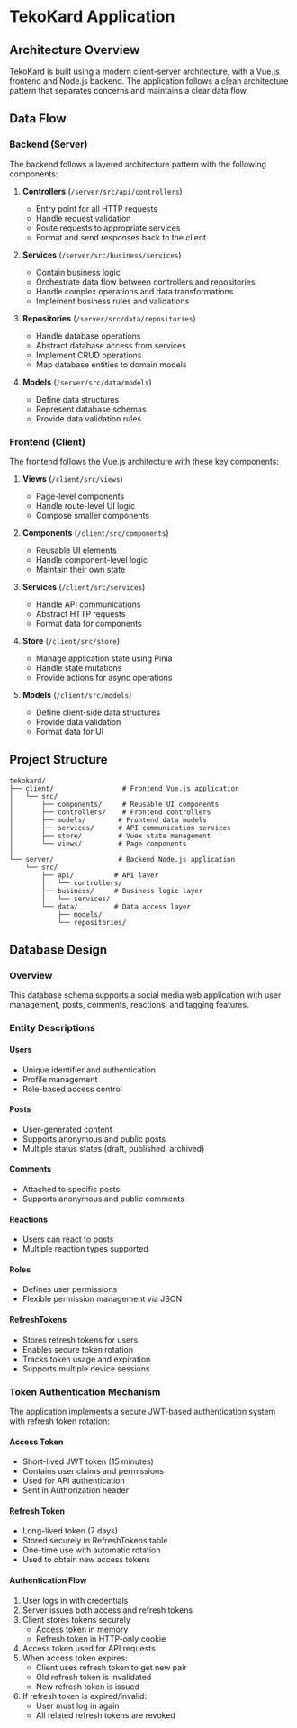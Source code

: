 # TekoKard Application

## Architecture Overview

TekoKard is built using a modern client-server architecture, with a Vue.js frontend and Node.js backend. The application follows a clean architecture pattern that separates concerns and maintains a clear data flow.

## Data Flow

### Backend (Server)

The backend follows a layered architecture pattern with the following components:

1. **Controllers** (`/server/src/api/controllers`)
   - Entry point for all HTTP requests
   - Handle request validation
   - Route requests to appropriate services
   - Format and send responses back to the client

2. **Services** (`/server/src/business/services`)
   - Contain business logic
   - Orchestrate data flow between controllers and repositories
   - Handle complex operations and data transformations
   - Implement business rules and validations

3. **Repositories** (`/server/src/data/repositories`)
   - Handle database operations
   - Abstract database access from services
   - Implement CRUD operations
   - Map database entities to domain models

4. **Models** (`/server/src/data/models`)
   - Define data structures
   - Represent database schemas
   - Provide data validation rules

### Frontend (Client)

The frontend follows the Vue.js architecture with these key components:

1. **Views** (`/client/src/views`)
   - Page-level components
   - Handle route-level UI logic
   - Compose smaller components

2. **Components** (`/client/src/components`)
   - Reusable UI elements
   - Handle component-level logic
   - Maintain their own state

3. **Services** (`/client/src/services`)
   - Handle API communications
   - Abstract HTTP requests
   - Format data for components

4. **Store** (`/client/src/store`)
   - Manage application state using Pinia
   - Handle state mutations
   - Provide actions for async operations

5. **Models** (`/client/src/models`)
   - Define client-side data structures
   - Provide data validation
   - Format data for UI

## Project Structure

```
tekokard/
├── client/                 # Frontend Vue.js application
│   └── src/
│       ├── components/     # Reusable UI components
│       ├── controllers/    # Frontend controllers
│       ├── models/        # Frontend data models
│       ├── services/      # API communication services
│       ├── store/         # Vuex state management
│       └── views/         # Page components
│
└── server/                # Backend Node.js application
    └── src/
        ├── api/          # API layer
        │   └── controllers/
        ├── business/     # Business logic layer
        │   └── services/
        └── data/         # Data access layer
            ├── models/
            └── repositories/
```
## Database Design 

### Overview
This database schema supports a social media web application with user management, posts, comments, reactions, and tagging features.

### Entity Descriptions

#### Users
- Unique identifier and authentication
- Profile management
- Role-based access control

#### Posts
- User-generated content
- Supports anonymous and public posts
- Multiple status states (draft, published, archived)

#### Comments
- Attached to specific posts
- Supports anonymous and public comments

#### Reactions
- Users can react to posts
- Multiple reaction types supported

#### Roles
- Defines user permissions
- Flexible permission management via JSON

#### RefreshTokens
- Stores refresh tokens for users
- Enables secure token rotation
- Tracks token usage and expiration
- Supports multiple device sessions

### Token Authentication Mechanism

The application implements a secure JWT-based authentication system with refresh token rotation:

#### Access Token
- Short-lived JWT token (15 minutes)
- Contains user claims and permissions
- Used for API authentication
- Sent in Authorization header

#### Refresh Token
- Long-lived token (7 days)
- Stored securely in RefreshTokens table
- One-time use with automatic rotation
- Used to obtain new access tokens

#### Authentication Flow
1. User logs in with credentials
2. Server issues both access and refresh tokens
3. Client stores tokens securely
   - Access token in memory
   - Refresh token in HTTP-only cookie
4. Access token used for API requests
5. When access token expires:
   - Client uses refresh token to get new pair
   - Old refresh token is invalidated
   - New refresh token is issued
6. If refresh token is expired/invalid:
   - User must log in again
   - All related refresh tokens are revoked
